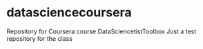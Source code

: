 # datasciencecoursera
Repository for Coursera course DataSciencetistToolbox
Just a test repository for the class
